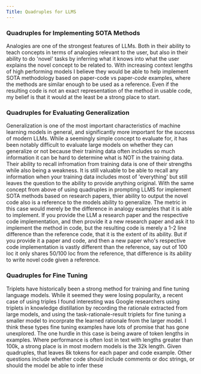 ```yaml
---
Title: Quadruples for LLMS
---
```


### Quadruples for Implementing SOTA Methods
Analogies are one of the strongest features of LLMs.  Both in their ability to teach concepts in terms of analogies relevant to the user, but also in their ability to do 'novel' tasks by inferring what it knows into what the user explains the novel concept to be related to.  With increasing context lengths of high performing models I believe they would be able to help implement SOTA methodology based on paper-code vs paper-*code* examples, where the methods are similar enough to be used as a reference.  Even if the resulting code is not an exact representation of the method in usable code, my belief is that it would at the least be a strong place to start.  

### Quadruples for Evaluating Generalization
Generalization is one of the most important characteristics of machine learning models in general, and significantly more important for the success of modern LLMs.  While a seemingly simple concept to evaluate for, it has been notably difficult to evaluate large models on whether they can generalize or not because their training data often includes so much information it can be hard to determine what is NOT in the training data.  Their ability to recall infromation from training data is one of their strengths while also being a weakness.  It is still valuable to be able to recall any information when your training data includes most of 'everything' but still leaves the question to the ability to provide anything original.  With the same concept from above of using quadruples in prompting LLMS for implement SOTA methods based on research papers, thier ability to output the novel code also is a reference to the models ability to generalize.  The metric in this case would merely be the difference in analogy examples that it is able to implement.  If you provide the LLM a research paper and the respective code implementation, and then provide it a new research paper and ask it to implement the method in code, but the resulting code is merely a 1-2 line difference than the reference code, that it is the extent of its ability.  But if you provide it a paper and code, and then a new paper who's respective code implementation is vastly different than the reference, say out of 100 loc it only shares 50/100 loc from the reference, that difference is its ability to write novel code given a reference.

### Quadruples for Fine Tuning
Triplets have historically been a strong method for training and fine tuning language models.  While it seemed they were losing popularity, a recent case of using triples I found interesting was Google researchers using triplets in knowledge distillation by recording the rationale extracted from large models, and using the task-rationale-result triplets for fine tuning a smaller model to incorprate the learned rationale from the larger model.  I think these types fine tuning examples have lots of promise that has gone unexplored. The one hurdle in this case is being aware of token lengths in examples.  Where performance is often lost in text with lengths greater than 100k, a strong place is in most modern models is the 32k length.  Given quadruples, that leaves 8k tokens for each paper and code example.  Other questions include whether code should include comments or doc strings, or should the model be able to infer these 
